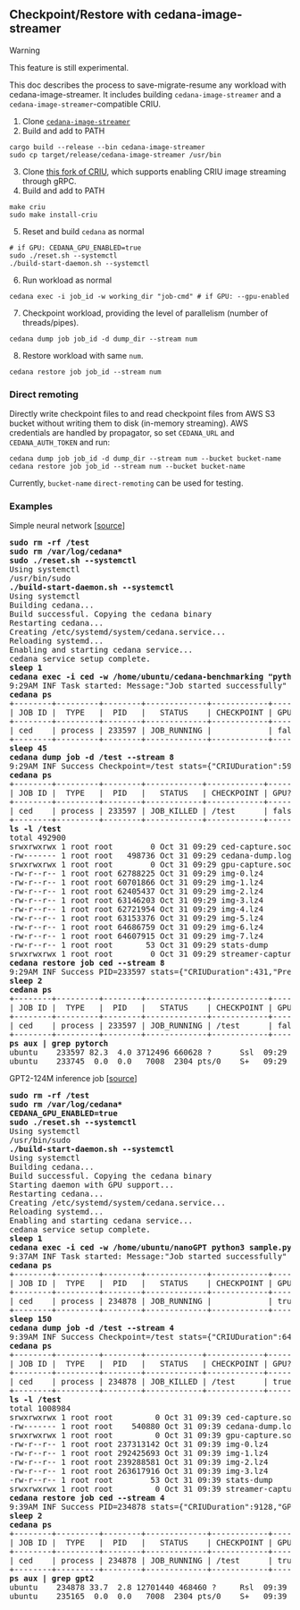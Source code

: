 ## Checkpoint/Restore with cedana-image-streamer
> [!WARNING]
> This feature is still experimental.

This doc describes the process to save-migrate-resume any workload with cedana-image-streamer. It includes building `cedana-image-streamer` and a `cedana-image-streamer`-compatible CRIU.

1. Clone [`cedana-image-streamer`](https://github.com/cedana/cedana-image-streamer)
2. Build and add to PATH
```
cargo build --release --bin cedana-image-streamer
sudo cp target/release/cedana-image-streamer /usr/bin
```
3. Clone [this fork of CRIU](https://github.com/lianakoleva/criu_), which supports enabling CRIU image streaming through gRPC. 
4. Build and add to PATH
```
make criu
sudo make install-criu
```
5. Reset and build `cedana` as normal
```
# if GPU: CEDANA_GPU_ENABLED=true
sudo ./reset.sh --systemctl
./build-start-daemon.sh --systemctl
```
6. Run workload as normal
```
cedana exec -i job_id -w working_dir "job-cmd" # if GPU: --gpu-enabled
```
7. Checkpoint workload, providing the level of parallelism (number of threads/pipes). 
```
cedana dump job job_id -d dump_dir --stream num
```
8. Restore workload with same `num`.
```
cedana restore job job_id --stream num
```

### Direct remoting
Directly write checkpoint files to and read checkpoint files from AWS S3 bucket without writing them to disk (in-memory streaming). AWS credentials are handled by propagator, so set `CEDANA_URL` and `CEDANA_AUTH_TOKEN` and run:
```
cedana dump job job_id -d dump_dir --stream num --bucket bucket-name
cedana restore job job_id --stream num --bucket bucket-name
```
Currently, `bucket-name` `direct-remoting` can be used for testing.

### Examples

Simple neural network [[source](https://github.com/cedana/cedana-benchmarking)]
<pre>
<b>sudo rm -rf /test</b>
<b>sudo rm /var/log/cedana*</b>
<b>sudo ./reset.sh --systemctl</b>
Using systemctl
/usr/bin/sudo
<b>./build-start-daemon.sh --systemctl</b>
Using systemctl
Building cedana...
Build successful. Copying the cedana binary
Restarting cedana...
Creating /etc/systemd/system/cedana.service...
Reloading systemd...
Enabling and starting cedana service...
cedana service setup complete.
<b>sleep 1</b>
<b>cedana exec -i ced -w /home/ubuntu/cedana-benchmarking "python3 benchmarks/1gb_pytorch.py"</b>
9:29AM INF Task started: Message:"Job started successfully"  PID:233597  JID:"ced"
<b>cedana ps</b>
+--------+---------+--------+-------------+------------+-------+
| JOB ID |  TYPE   |  PID   |   STATUS    | CHECKPOINT | GPU?  |
+--------+---------+--------+-------------+------------+-------+
| ced    | process | 233597 | JOB_RUNNING |            | false |
+--------+---------+--------+-------------+------------+-------+
<b>sleep 45</b>
<b>cedana dump job -d /test --stream 8</b>
9:29AM INF Success Checkpoint=/test stats={"CRIUDuration":598,"CheckpointFileStats":{"Duration":3,"Size":504211735},"PrepareDuration":13}
<b>cedana ps</b>
+--------+---------+--------+------------+------------+-------+
| JOB ID |  TYPE   |  PID   |   STATUS   | CHECKPOINT | GPU?  |
+--------+---------+--------+------------+------------+-------+
| ced    | process | 233597 | JOB_KILLED | /test      | false |
+--------+---------+--------+------------+------------+-------+
<b>ls -l /test</b>
total 492900
srwxrwxrwx 1 root root        0 Oct 31 09:29 ced-capture.sock
-rw------- 1 root root   498736 Oct 31 09:29 cedana-dump.log
srwxrwxrwx 1 root root        0 Oct 31 09:29 gpu-capture.sock
-rw-r--r-- 1 root root 62788225 Oct 31 09:29 img-0.lz4
-rw-r--r-- 1 root root 60701866 Oct 31 09:29 img-1.lz4
-rw-r--r-- 1 root root 62405437 Oct 31 09:29 img-2.lz4
-rw-r--r-- 1 root root 63146203 Oct 31 09:29 img-3.lz4
-rw-r--r-- 1 root root 62721954 Oct 31 09:29 img-4.lz4
-rw-r--r-- 1 root root 63153376 Oct 31 09:29 img-5.lz4
-rw-r--r-- 1 root root 64686759 Oct 31 09:29 img-6.lz4
-rw-r--r-- 1 root root 64607915 Oct 31 09:29 img-7.lz4
-rw-r--r-- 1 root root       53 Oct 31 09:29 stats-dump
srwxrwxrwx 1 root root        0 Oct 31 09:29 streamer-capture.sock
<b>cedana restore job ced --stream 8</b>
9:29AM INF Success PID=233597 stats={"CRIUDuration":431,"PrepareDuration":496}
<b>sleep 2</b>
<b>cedana ps</b>
+--------+---------+--------+-------------+------------+-------+
| JOB ID |  TYPE   |  PID   |   STATUS    | CHECKPOINT | GPU?  |
+--------+---------+--------+-------------+------------+-------+
| ced    | process | 233597 | JOB_RUNNING | /test      | false |
+--------+---------+--------+-------------+------------+-------+
<b>ps aux | grep pytorch</b>
ubuntu    233597 82.3  4.0 3712496 660628 ?      Ssl  09:29   0:02 python3 benchmarks/1gb_pytorch.py
ubuntu    233745  0.0  0.0   7008  2304 pts/0    S+   09:29   0:00 grep pytorch
</pre>

GPT2-124M inference job [[source](https://github.com/cedana/nanogpt)]
<pre>
<b>sudo rm -rf /test</b>
<b>sudo rm /var/log/cedana*</b>
<b>CEDANA_GPU_ENABLED=true</b>
<b>sudo ./reset.sh --systemctl</b>
Using systemctl
/usr/bin/sudo
<b>./build-start-daemon.sh --systemctl</b>
Using systemctl
Building cedana...
Build successful. Copying the cedana binary
Starting daemon with GPU support...
Restarting cedana...
Creating /etc/systemd/system/cedana.service...
Reloading systemd...
Enabling and starting cedana service...
cedana service setup complete.
<b>sleep 1</b>
<b>cedana exec -i ced -w /home/ubuntu/nanoGPT python3 sample.py --init_from=gpt2 --start=tell me a story --wait_for_cr=True --gpu-enabled</b>
9:37AM INF Task started: Message:"Job started successfully"  PID:234878  JID:"ced"
<b>cedana ps</b>
+--------+---------+--------+-------------+------------+------+
| JOB ID |  TYPE   |  PID   |   STATUS    | CHECKPOINT | GPU? |
+--------+---------+--------+-------------+------------+------+
| ced    | process | 234878 | JOB_RUNNING |            | true |
+--------+---------+--------+-------------+------------+------+
<b>sleep 150</b>
<b>cedana dump job -d /test --stream 4</b>
9:39AM INF Success Checkpoint=/test stats={"CRIUDuration":645,"CheckpointFileStats":{"Duration":4,"Size":1032645332},"GPUDuration":1996,"PrepareDuration":13}
<b>cedana ps</b>
+--------+---------+--------+------------+------------+------+
| JOB ID |  TYPE   |  PID   |   STATUS   | CHECKPOINT | GPU? |
+--------+---------+--------+------------+------------+------+
| ced    | process | 234878 | JOB_KILLED | /test      | true |
+--------+---------+--------+------------+------------+------+
<b>ls -l /test</b>
total 1008984
srwxrwxrwx 1 root root         0 Oct 31 09:39 ced-capture.sock
-rw------- 1 root root    540880 Oct 31 09:39 cedana-dump.log
srwxrwxrwx 1 root root         0 Oct 31 09:39 gpu-capture.sock
-rw-r--r-- 1 root root 237313142 Oct 31 09:39 img-0.lz4
-rw-r--r-- 1 root root 292425693 Oct 31 09:39 img-1.lz4
-rw-r--r-- 1 root root 239288581 Oct 31 09:39 img-2.lz4
-rw-r--r-- 1 root root 263617916 Oct 31 09:39 img-3.lz4
-rw-r--r-- 1 root root        53 Oct 31 09:39 stats-dump
srwxrwxrwx 1 root root         0 Oct 31 09:39 streamer-capture.sock
<b>cedana restore job ced --stream 4</b>
9:39AM INF Success PID=234878 stats={"CRIUDuration":9128,"GPUDuration":8810,"GPURestoreStats":{"copyMemTime":240,"replayCallsTime":7565},"PrepareDuration":1497}
<b>sleep 2</b>
<b>cedana ps</b>
+--------+---------+--------+-------------+------------+------+
| JOB ID |  TYPE   |  PID   |   STATUS    | CHECKPOINT | GPU? |
+--------+---------+--------+-------------+------------+------+
| ced    | process | 234878 | JOB_RUNNING | /test      | true |
+--------+---------+--------+-------------+------------+------+
<b>ps aux | grep gpt2</b>
ubuntu    234878 33.7  2.8 12701440 468460 ?     Rsl  09:39   0:03 python3 sample.py --init_from=gpt2 --start=tell me a story --wait_for_cr=True
ubuntu    235165  0.0  0.0   7008  2304 pts/0    S+   09:39   0:00 grep gpt2
</pre>
